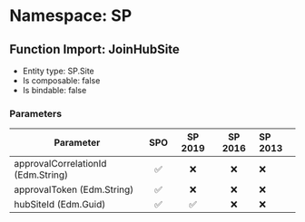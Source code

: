 # Namespace: SP

## Function Import: JoinHubSite

- Entity type: SP.Site
- Is composable: false
- Is bindable: false

### Parameters

Parameter | SPO | SP 2019 | SP 2016 | SP 2013
----------|:---:|:-------:|:-------:|:-------
approvalCorrelationId (Edm.String) | ✅ | ❌ | ❌ | ❌
approvalToken (Edm.String) | ✅ | ❌ | ❌ | ❌
hubSiteId (Edm.Guid) | ✅ | ✅ | ❌ | ❌
